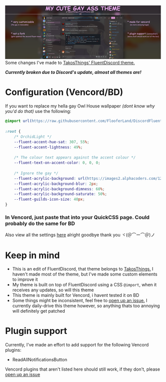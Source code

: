 ![# My Cute Gay Ass Theme](./marketing/marketing.png)
Some changes I've made to [TakosThings' FluentDiscord theme.](https://github.com/TakosThings/Fluent-Discord)

***Currently broken due to Discord's update, almost all themes are!***

# Configuration (Vencord/BD)
If you want to replace my hella gay Owl House wallpaper _(dont know why you'd do that)_ use the following:
```css
@import url(https://raw.githubusercontent.com/FlooferLand/DiscordFluentTheme/main/fluent.theme.css);

:root {
	/* OrchidLight */
	--fluent-accent-hue-sat: 307, 55%;
	--fluent-accent-lightness: 49%;

	/* The colour text appears against the accent colour */
	--fluent-text-on-accent-color: 0, 0, 0;

	/* Ignore the gay */
	--fluent-acrylic-background: url(https://images2.alphacoders.com/129/1291151.png);
	--fluent-acrylic-background-blur: 2px;
	--fluent-acrylic-background-dimness: 60%;
	--fluent-acrylic-background-saturate: 50%;
	--fluent-guilds-icon-size: 40px;
}
```
### In Vencord, just paste that into your QuickCSS page. Could probably do the same for BD
Also view all the settings [here](https://github.com/TakosThings/Fluent-Discord/wiki/Options) alright goodbye thank you ヾ(＠⌒ー⌒＠)ノ

# Keep in mind
- This is an edit of FluentDiscord, that theme belongs to [TakosThings.](https://github.com/TakosThings)
  I haven't made most of the theme, but I've made some custom elements to improve it
- My theme is built on top of FluentDiscord using a CSS `@import`, when it receives any updates, so will this theme
- This theme is mainly built for Vencord, i havent tested it on BD
- Some things might be inconsistent, feel free to [open up an issue.](../../issues/new)
  I currently daily-drive this theme however, so anything thats too annoying will definitely get patched

# Plugin support
Currently, I've made an effort to add support for the following Vencord plugins:
- ReadAllNotificationsButton

Vencord plugins that aren't listed here should still work, if they don't, please [open up an issue](../../issues/new)

